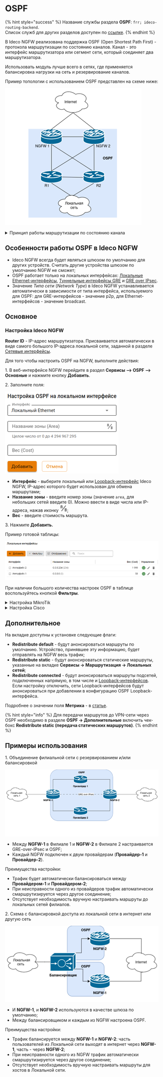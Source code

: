 # OSPF 

{% hint style="success" %}
Название службы раздела **OSPF**: `frr; ideco-routing-backend`. \
Список служб для других разделов доступен по [ссылке](/settings/server-management/terminal/README.md).
{% endhint %}

В Ideco NGFW реализована поддержка OSPF (Open Shortest Path First) - протокола маршрутизации по состоянию каналов. Канал - это интерфейс маршрутизатора или сегмент сети, который соединяет два маршрутизатора. 

Использовать модуль лучше всего в сетях, где применяется балансировка нагрузки на сеть и резервирование каналов.

Пример топологии с использованием OSPF представлен на схеме ниже:

![](/.gitbook/assets/ospf6.png)

<details>

<summary>Принцип работы маршрутизации по состоянию канала</summary>

**1. Установление отношений смежности с соседними устройствами**

Маршрутизатор, использующий OSPF, отправляет hello-пакеты на мультикастовый адрес 224.0.0.5 со всех интерфейсов, где запущен OSPF. При наличии соседнего устройства маршрутизатор пытается установить с ним отношения смежности.

<img src="/.gitbook/assets/ospf1.png" alt="" data-size="original">

**2. Обмен объявлениями о состоянии каналов**

После установления смежности устройства выполняют обмен LSA. LSA содержат информацию о состоянии и стоимости каждого канала с прямым подключением.

<img src="/.gitbook/assets/ospf2.png" alt="" data-size="original">

**3. Создание базы данных состояния связи**

На основе объявления LSA маршрутизаторы собирают базу данных, в которой содержатся данные о топологии сети в области.

<img src="/.gitbook/assets/ospf3.png" alt="" data-size="original">

**4. Исполнение алгоритма SPF**

На устройствах выполняется алгоритм SPF, результатом которого является создание дерева кратчайших путей.

<img src="/.gitbook/assets/ospf4.png" alt="" data-size="original">

**5. Выбор лучшего маршрута**

На основании данных дерева SPF обновляются данные в таблице IP-маршрутизации. 
Маршрут добавляется в таблицу маршрутизации, если отсутствует источник маршрута к той же сети с меньшим административным расстоянием, например, статический маршрут. \
Решения по маршрутизации пакетов принимаются на основе записей в таблице маршрутизации.

<img src="/.gitbook/assets/ospf5.png" alt="" data-size="original">

</details>

## Особенности работы OSPF в Ideco NGFW

* Ideco NGFW всегда будет являться шлюзом по умолчанию для других устройств. Считать другие устройства шлюзом по умолчанию NGFW не сможет;
* OSPF работает только на локальных интерфейсах: [Локальные Ethernet-интерфейсы](/settings/services/connection-to-provider/all-ethernet.md), [Туннельные интерфейсы GRE](/settings/services/connection-to-provider/gre-connection.md) и [GRE over IPsec](/settings/services/ipsec/site-to-site/ipsec-utm-to-utm-transport.md).
* Значение *Типа сети* (*Network Type*) в Ideco NGFW устанавливается автоматически в зависимости от типа интерфейса, используемого для OSPF: для GRE-интерфейсов - значение p2p, для Ethernet-интерфейсов - значение broadcast.

## Основное

### Настройка Ideco NGFW

**Router ID** - IP-адрес маршрутизатора. Присваивается автоматически в виде самого большого IP-адреса локальной сети, заданной в разделе [Сетевые интерфейсы](connection-to-provider/README.md).

Для того чтобы настроить OSPF на NGFW, выполните действия:

1\. В веб-интерфейсе NGFW перейдите в раздел **Сервисы –> OSPF –> Основные** и нажмите кнопку **Добавить**.

2\. Заполните поля:

![](/.gitbook/assets/ospf7.png)

* **Интерфейс** - выберите локальный или [Loopback-интерфейс](/settings/services/connection-to-provider/all-ethernet.md#Loopback) Ideco NGFW, IP-адрес которого будет использован для обмена маршрутами;
* **Название зоны** - введите номер зоны (значение `area`, для небольших сетей введите 0). Можно ввести в виде числа или IP-адреса, нажав иконку ![](/.gitbook/assets/icon-ospf.png);
* **Вес** - введите стоимость маршрута.
  
3\. Нажмите **Добавить.**

Пример готовой таблицы:

![](/.gitbook/assets/ospf8.png)

При наличии большого количества настроек OSPF в таблице воспользуйтесь кнопкой **Фильтры**.

<details>

<summary>Настройка MikroTik</summary>

1\. Авторизуйтесь на MikroTik и выполните команду:

`routing ospf area add area-id=х.х.х.х default-cost=1 disabled=no inject-summary-lsa=no name=area1 type=default`

* `х.х.х.х` - **название зоны, которое указали при настройке Ideco NGFW**. ID должен быть уникален для каждого роутера;

2\. Для передачи любых других сетей соседним устройствам по динамической маршрутизации введите команду:

`routing ospf network add network=(другая подсеть)/24 area=area1`

3\. Повторите команду из п. 1 для добавления каждой подсети;

4\. Для вывода таблицы маршрутизации введите команду:

`ip route print`

</details>

<details>

<summary>Настройка Cisco</summary>

1\. Настройте локальный интерфейс Cisco:

```
enable
conf t
interface GigabitEthernet0/1
ip address <локальный IP Cisco> <маска подсети>
no shutdown
exit
```

2\. Настройте внешний интерфейс Cisco:

```
enable
conf t
interface GigabitEthernet0/0
ip address <внешний IP Cisco> <маска подсети>
no shutdown
exit
```

3\. Проверьте наличие связи между Ideco NGFW и Cisco. Для этого в консоли Cisco используйте команду `ping <внешний IP NGFW>`. Результат вывода команды - наличие ICMP-ответов.

4\. Сохраните настройки конфигурации:

```
write memory
```

5\. Запустите на Cisco процесс OSPF:

```
enable
conf t
router ospf 1
```

6\. По умолчанию отключите отправку hello-пакетов на всех интерфейсах и включите на нужных интерфейсах:

```
passive-interface default
no passive-interface GigabitEthernet0/0
```

* `GigabitEthernet0/0` - название интерфейса.

7\. Укажите сети, маршруты до которых хотите анонсировать:

```
network <IP-адрес подсети> <wildcart-маска подсети> area <номер зоны, указанный при настройке Ideco NGFW>
```

Пример команды:

```
network 192.168.100.0 0.0.255.255 area 0
```

8\. Если Cisco получил уведомление вида `*Dec 18 10:02:03.628: %OSPF-5-ADJCHG: Process 1, Nbr 192.168.122.73 on GigabitEthernet0/0 from LOADING to FULL, Loading Done`, соседские отношения установлены.

9\. Для просмотра списка соседей воспользуйтесь командой `show ip ospf neighbor`:

![](/.gitbook/assets/ospf12.png)

10\. Для вывода таблицы маршрутизации введите команду `show ip route` (в таблице должны появиться маршруты до сетей NGFW):

![](/.gitbook/assets/ospf13.png)

</details>

## Дополнительное

На вкладке доступны к установке следующие флаги:

* **Redistribute default** - будут анонсироваться маршруты по умолчанию. Устройство, принявшее эту информацию, будет отправлять на NGFW весь трафик;
* **Redistribute static** - будут анонсироваться статические маршруты, указанные на вкладке **Сервисы -> Маршрутизация -> Локальных сетей**;
* **Redistribute connected** - будут анонсироваться маршруты подсетей, подключенных напрямую, в том числе и [Loopback-интерфейсов](/settings/services/connection-to-provider/all-ethernet.md#Loopback). Если настройку отключить, сети Loopback-интерфейсов будут анонсироваться при добавлении в конфигурацию OSPF Loopback-интерфейса.

Подробнее о значении поля **Метрика** - в [статье](https://docs.frrouting.org/en/latest/ospfd.html#ospf-redistribute).

{% hint style="info" %}
Для передачи маршрутов до VPN-сети через OSPF необходимо в разделе **OSPF -> Дополнительные** включить чек-бокс **Redistribute static (передача статических маршрутов)**.
{% endhint %}

## Примеры использования

1\. Объединение филиальной сети с резервированием и/или балансировкой

![](/.gitbook/assets/ospf14.png)

* Между **NGFW-1** в Филиале 1 и **NGFW-2** в Филиале 2 настраивается GRE-over-IPsec и OSPF;
* Каждый NGFW подключен к двум провайдерам (**Провайдер-1** и **Провайдер-2**). 

Преимущества настройки:

* Трафик будет автоматически балансироваться между **Провайдером-1** и **Провайдером-2**;
* При неисправности одного из провайдеров трафик автоматически смаршрутизируется через другое соединение;
* Отсутствует необходимость вручную настраивать маршруты до локальных сетей филиалов.

2\. Схема с балансировкой доступа из локальной сети в интернет или другую сеть

![](/.gitbook/assets/ospf15.png)

* И **NGFW-1**, и **NGFW-2** используются в качестве шлюза по умолчанию;
* Между балансировщиком и каждым из NGFW настроена OSPF.

Преимущества настройки:

* Трафик балансируется между **NGFW-1** и **NGFW-2**: часть пользователей из Локальной сети выходят в интернет через **NGFW-1**, часть - через **NGFW-2**;
* При неисправности одного из NGFW трафик автоматически смаршрутизируется через другое соединение;
* Отсутствует необходимость вручную настраивать маршруты для хостов в Локальной сети.
